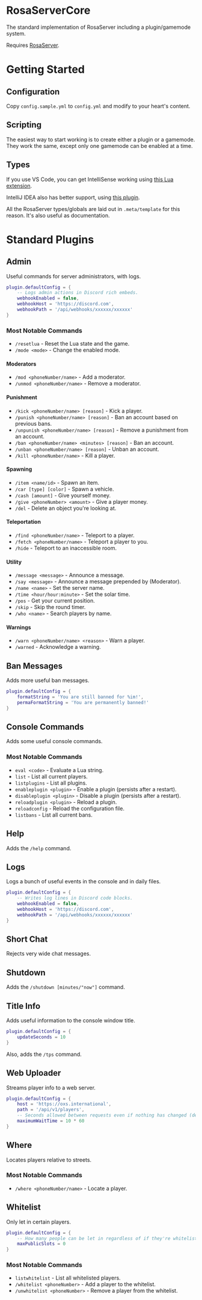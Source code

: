 # RosaServerCore

The standard implementation of RosaServer including a plugin/gamemode system.

Requires [RosaServer](https://github.com/RosaServer/RosaServer).

# Getting Started

## Configuration

Copy `config.sample.yml` to `config.yml` and modify to your heart's content.

## Scripting

The easiest way to start working is to create either a plugin or a gamemode. They work the same, except only one gamemode can be enabled at a time.

## Types

If you use VS Code, you can get IntelliSense working using [this Lua extension](https://marketplace.visualstudio.com/items?itemName=sumneko.lua).

IntelliJ IDEA also has better support, using [this plugin](https://github.com/EmmyLua/IntelliJ-EmmyLua).

All the RosaServer types/globals are laid out in `.meta/template` for this reason. It's also useful as documentation.

# Standard Plugins

## Admin

Useful commands for server administrators, with logs.

```lua
plugin.defaultConfig = {
	-- Logs admin actions in Discord rich embeds.
	webhookEnabled = false,
	webhookHost = 'https://discord.com',
	webhookPath = '/api/webhooks/xxxxxx/xxxxxx'
}
```

### Most Notable Commands

- `/resetlua` - Reset the Lua state and the game.
- `/mode <mode>` - Change the enabled mode.

#### Moderators

- `/mod <phoneNumber/name>` - Add a moderator.
- `/unmod <phoneNumber/name>` - Remove a moderator.

#### Punishment

- `/kick <phoneNumber/name> [reason]` - Kick a player.
- `/punish <phoneNumber/name> [reason]` - Ban an account based on previous bans.
- `/unpunish <phoneNumber/name> [reason]` - Remove a punishment from an account.
- `/ban <phoneNumber/name> <minutes> [reason]` - Ban an account.
- `/unban <phoneNumber/name> [reason]` - Unban an account.
- `/kill <phoneNumber/name>` - Kill a player.

#### Spawning

- `/item <name/id>` - Spawn an item.
- `/car [type] [color]` - Spawn a vehicle.
- `/cash [amount]` - Give yourself money.
- `/give <phoneNumber> <amount>` - Give a player money.
- `/del` - Delete an object you're looking at.

#### Teleportation

- `/find <phoneNumber/name>` - Teleport to a player.
- `/fetch <phoneNumber/name>` - Teleport a player to you.
- `/hide` - Teleport to an inaccessible room.

#### Utility

- `/message <message>` - Announce a message.
- `/say <message>` - Announce a message prepended by (Moderator).
- `/name <name>` - Set the server name.
- `/time <hour/hour:minute>` - Set the solar time.
- `/pos` - Get your current position.
- `/skip` - Skip the round timer.
- `/who <name>` - Search players by name.

#### Warnings

- `/warn <phoneNumber/name> <reason>` - Warn a player.
- `/warned` - Acknowledge a warning.

## Ban Messages

Adds more useful ban messages.

```lua
plugin.defaultConfig = {
	formatString = 'You are still banned for %im!',
	permaFormatString = 'You are permanently banned!'
}
```

## Console Commands

Adds some useful console commands.

### Most Notable Commands

- `eval <code>` - Evaluate a Lua string.
- `list` - List all current players.
- `listplugins` - List all plugins.
- `enableplugin <plugin>` - Enable a plugin (persists after a restart).
- `disableplugin <plugin>` - Disable a plugin (persists after a restart).
- `reloadplugin <plugin>` - Reload a plugin.
- `reloadconfig` - Reload the configuration file.
- `listbans` - List all current bans.

## Help

Adds the `/help` command.

## Logs

Logs a bunch of useful events in the console and in daily files.

```lua
plugin.defaultConfig = {
	-- Writes log lines in Discord code blocks.
	webhookEnabled = false,
	webhookHost = 'https://discord.com',
	webhookPath = '/api/webhooks/xxxxxx/xxxxxx'
}
```

## Short Chat

Rejects very wide chat messages.

## Shutdown

Adds the `/shutdown [minutes/"now"]` command.

## Title Info

Adds useful information to the console window title.

```lua
plugin.defaultConfig = {
	updateSeconds = 10
}
```

Also, adds the `/tps` command.

## Web Uploader

Streams player info to a web server.

```lua
plugin.defaultConfig = {
	host = 'https://oxs.international',
	path = '/api/v1/players',
	-- Seconds allowed between requests even if nothing has changed (default 10 min)
	maximumWaitTime = 10 * 60
}
```

## Where

Locates players relative to streets.

### Most Notable Commands

- `/where <phoneNumber/name>` - Locate a player.

## Whitelist

Only let in certain players.

```lua
plugin.defaultConfig = {
	-- How many people can be let in regardless of if they're whitelisted
	maxPublicSlots = 0
}
```

### Most Notable Commands

- `listwhitelist` - List all whitelisted players.
- `/whitelist <phoneNumber>` - Add a player to the whitelist.
- `/unwhitelist <phoneNumber>` - Remove a player from the whitelist.
